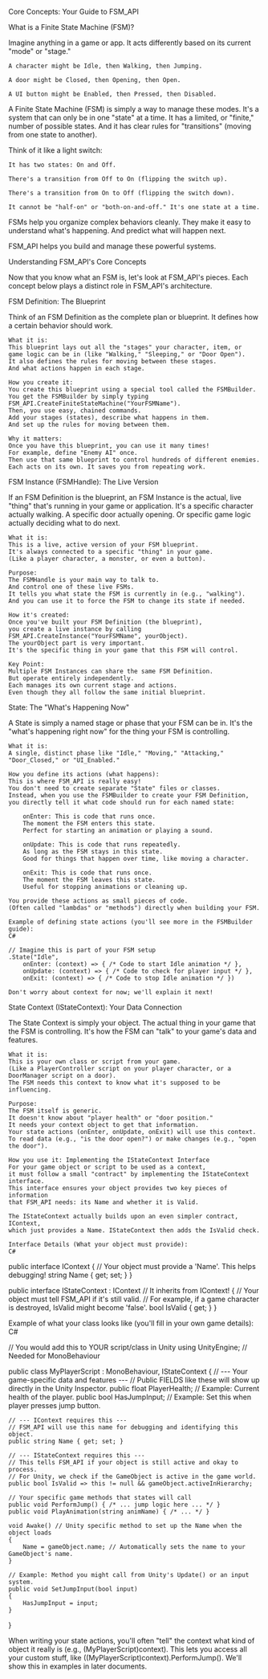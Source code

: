 Core Concepts: Your Guide to FSM_API

What is a Finite State Machine (FSM)?

Imagine anything in a game or app. It acts differently based
on its current "mode" or "stage."

    A character might be Idle, then Walking, then Jumping.

    A door might be Closed, then Opening, then Open.

    A UI button might be Enabled, then Pressed, then Disabled.

A Finite State Machine (FSM) is simply a way to manage these modes.
It's a system that can only be in one "state" at a time.
It has a limited, or "finite," number of possible states.
And it has clear rules for "transitions" (moving from one state to another).

Think of it like a light switch:

    It has two states: On and Off.

    There's a transition from Off to On (flipping the switch up).

    There's a transition from On to Off (flipping the switch down).

    It cannot be "half-on" or "both-on-and-off." It's one state at a time.

FSMs help you organize complex behaviors cleanly.
They make it easy to understand what's happening.
And predict what will happen next.

FSM_API helps you build and manage these powerful systems.

Understanding FSM_API's Core Concepts

Now that you know what an FSM is, let's look at FSM_API's pieces.
Each concept below plays a distinct role in FSM_API's architecture.

FSM Definition: The Blueprint

Think of an FSM Definition as the complete plan or blueprint.
It defines how a certain behavior should work.

    What it is:
    This blueprint lays out all the "stages" your character, item, or
    game logic can be in (like "Walking," "Sleeping," or "Door Open").
    It also defines the rules for moving between these stages.
    And what actions happen in each stage.

    How you create it:
    You create this blueprint using a special tool called the FSMBuilder.
    You get the FSMBuilder by simply typing FSM_API.CreateFiniteStateMachine("YourFSMName").
    Then, you use easy, chained commands.
    Add your stages (states), describe what happens in them.
    And set up the rules for moving between them.

    Why it matters:
    Once you have this blueprint, you can use it many times!
    For example, define "Enemy AI" once.
    Then use that same blueprint to control hundreds of different enemies.
    Each acts on its own. It saves you from repeating work.

FSM Instance (FSMHandle): The Live Version

If an FSM Definition is the blueprint, an FSM Instance is
the actual, live "thing" that's running in your game or application.
It's a specific character actually walking.
A specific door actually opening.
Or specific game logic actually deciding what to do next.

    What it is:
    This is a live, active version of your FSM blueprint.
    It's always connected to a specific "thing" in your game.
    (Like a player character, a monster, or even a button).

    Purpose:
    The FSMHandle is your main way to talk to.
    And control one of these live FSMs.
    It tells you what state the FSM is currently in (e.g., "walking").
    And you can use it to force the FSM to change its state if needed.

    How it's created:
    Once you've built your FSM Definition (the blueprint),
    you create a live instance by calling FSM_API.CreateInstance("YourFSMName", yourObject).
    The yourObject part is very important.
    It's the specific thing in your game that this FSM will control.

    Key Point:
    Multiple FSM Instances can share the same FSM Definition.
    But operate entirely independently.
    Each manages its own current stage and actions.
    Even though they all follow the same initial blueprint.

State: The "What's Happening Now"

A State is simply a named stage or phase that your FSM can be in.
It's the "what's happening right now" for the thing your FSM is controlling.

    What it is:
    A single, distinct phase like "Idle," "Moving," "Attacking,"
    "Door_Closed," or "UI_Enabled."

    How you define its actions (what happens):
    This is where FSM_API is really easy!
    You don't need to create separate "State" files or classes.
    Instead, when you use the FSMBuilder to create your FSM Definition,
    you directly tell it what code should run for each named state:

        onEnter: This is code that runs once.
        The moment the FSM enters this state.
        Perfect for starting an animation or playing a sound.

        onUpdate: This is code that runs repeatedly.
        As long as the FSM stays in this state.
        Good for things that happen over time, like moving a character.

        onExit: This is code that runs once.
        The moment the FSM leaves this state.
        Useful for stopping animations or cleaning up.

    You provide these actions as small pieces of code.
    (Often called "lambdas" or "methods") directly when building your FSM.

    Example of defining state actions (you'll see more in the FSMBuilder guide):
    C#

    // Imagine this is part of your FSM setup
    .State("Idle",
        onEnter: (context) => { /* Code to start Idle animation */ },
        onUpdate: (context) => { /* Code to check for player input */ },
        onExit: (context) => { /* Code to stop Idle animation */ })

    Don't worry about context for now; we'll explain it next!

State Context (IStateContext): Your Data Connection

The State Context is simply your object.
The actual thing in your game that the FSM is controlling.
It's how the FSM can "talk" to your game's data and features.

    What it is:
    This is your own class or script from your game.
    (Like a PlayerController script on your player character, or a DoorManager script on a door).
    The FSM needs this context to know what it's supposed to be influencing.

    Purpose:
    The FSM itself is generic.
    It doesn't know about "player health" or "door position."
    It needs your context object to get that information.
    Your state actions (onEnter, onUpdate, onExit) will use this context.
    To read data (e.g., "is the door open?") or make changes (e.g., "open the door").

    How you use it: Implementing the IStateContext Interface
    For your game object or script to be used as a context,
    it must follow a small "contract" by implementing the IStateContext interface.
    This interface ensures your object provides two key pieces of information
    that FSM_API needs: its Name and whether it is Valid.

    The IStateContext actually builds upon an even simpler contract, IContext,
    which just provides a Name. IStateContext then adds the IsValid check.

    Interface Details (What your object must provide):
    C#

public interface IContext
{
    // Your object must provide a 'Name'. This helps debugging!
    string Name { get; set; }
}

public interface IStateContext : IContext // It inherits from IContext!
{
    // Your object must tell FSM_API if it's still valid.
    // For example, if a game character is destroyed, IsValid might become 'false'.
    bool IsValid { get; }
}

Example of what your class looks like (you'll fill in your own game details):
C#

// You would add this to YOUR script/class in Unity
using UnityEngine; // Needed for MonoBehaviour

public class MyPlayerScript : MonoBehaviour, IStateContext
{
    // --- Your game-specific data and features ---
    // Public FIELDS like these will show up directly in the Unity Inspector.
    public float PlayerHealth; // Example: Current health of the player.
    public bool HasJumpInput;  // Example: Set this when player presses jump button.

    // --- IContext requires this ---
    // FSM_API will use this name for debugging and identifying this object.
    public string Name { get; set; }

    // --- IStateContext requires this ---
    // This tells FSM_API if your object is still active and okay to process.
    // For Unity, we check if the GameObject is active in the game world.
    public bool IsValid => this != null && gameObject.activeInHierarchy;

    // Your specific game methods that states will call
    public void PerformJump() { /* ... jump logic here ... */ }
    public void PlayAnimation(string animName) { /* ... */ }

    void Awake() // Unity specific method to set up the Name when the object loads
    {
        Name = gameObject.name; // Automatically sets the name to your GameObject's name.
    }

    // Example: Method you might call from Unity's Update() or an input system.
    public void SetJumpInput(bool input)
    {
        HasJumpInput = input;
    }
}

When writing your state actions, you'll often "tell" the context
what kind of object it really is (e.g., (MyPlayerScript)context).
This lets you access all your custom stuff, like ((MyPlayerScript)context).PerformJump().
We'll show this in examples in later documents.